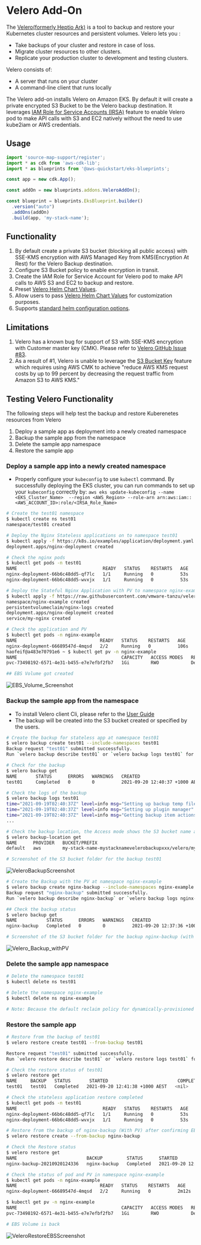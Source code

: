# Velero Add-On

The [Velero(formerly Heptio Ark)](https://velero.io/docs) is a tool to backup and restore your Kubernetes cluster resources and persistent volumes. Velero lets you :

- Take backups of your cluster and restore in case of loss.
- Migrate cluster resources to other clusters.
- Replicate your production cluster to development and testing clusters.

Velero consists of:

- A server that runs on your cluster
- A command-line client that runs locally

The Velero add-on installs Velero on Amazon EKS. By default it will create a private encrypted S3 Bucket to be the Velero backup destination. It leverages [IAM Role for Service Accounts (IRSA)](https://docs.aws.amazon.com/eks/latest/userguide/iam-roles-for-service-accounts.html) feature to enable Velero pod to make API calls with S3 and EC2 natively without the need to use kube2iam or AWS credentials. 

## Usage

```typescript
import 'source-map-support/register';
import * as cdk from 'aws-cdk-lib';
import * as blueprints from '@aws-quickstart/eks-blueprints';

const app = new cdk.App();

const addOn = new blueprints.addons.VeleroAddOn();

const blueprint = blueprints.EksBlueprint.builder()
  .version("auto")
  .addOns(addOn)
  .build(app, 'my-stack-name');
```

## Functionality

1. By default create a private S3 bucket (blocking all public access) with SSE-KMS encryption with AWS Managed Key from KMS(Encryption At Rest) for the Velero Backup destination.
2. Configure S3 Bucket policy to enable encryption in transit.
3. Create the IAM Role for Service Account for Velero pod to make API calls to AWS S3 and EC2 to backup and restore.
4. Preset [Velero Helm Chart Values](https://github.com/vmware-tanzu/helm-charts/blob/main/charts/velero/values.yaml).
5. Allow users to pass [Velero Helm Chart Values](https://github.com/vmware-tanzu/helm-charts/blob/main/charts/velero/values.yaml) for customization purposes. 
6. Supports [standard helm configuration options](./index.md#standard-helm-add-on-configuration-options).


## Limitations

1. Velero has a known bug for support of S3 with SSE-KMS encryption with Customer master key (CMK). Please refer to [Velero GitHub Issue #83](https://github.com/vmware-tanzu/helm-charts/issues/83).
2. As a result of #1, Velero is unable to leverage the [S3 Bucket Key](https://docs.aws.amazon.com/AmazonS3/latest/userguide/bucket-key.html) feature which requires using AWS CMK to achieve "reduce AWS KMS request costs by up to 99 percent by decreasing the request traffic from Amazon S3 to AWS KMS."

## Testing Velero Functionality

The following steps will help test the backup and restore Kuberenetes resources from Velero

1. Deploy a sample app as deployment into a newly created namespace
2. Backup the sample app from the namespace
3. Delete the sample app namespace
4. Restore the sample app

### Deploy a sample app into a newly created namespace

- Properly configure your `kubeconfig` to use `kubectl` command. By successfully deploying the EKS cluster, you can run commands to set up your `kubeconfig` correctly by: `aws eks update-kubeconfig --name <EKS_Cluster_Name>  --region <AWS_Region> --role-arn arn:aws:iam::<AWS_ACCOUNT_ID>:role/<IRSA_Role_Name>`

```bash
# Create the test01 namespace
$ kubectl create ns test01
namespace/test01 created

# Deploy the Nginx Stateless applications on to namespace test01
$ kubectl apply -f https://k8s.io/examples/application/deployment.yaml -n test01
deployment.apps/nginx-deployment created

# Check the nginx pods
$ kubectl get pods -n test01
NAME                                READY   STATUS    RESTARTS   AGE
nginx-deployment-66b6c48dd5-qf7lc   1/1     Running   0          53s
nginx-deployment-66b6c48dd5-wvxjx   1/1     Running   0          53s

# Deploy the Stateful Nginx Application with PV to namespace nginx-example
$ kubectl apply -f https://raw.githubusercontent.com/vmware-tanzu/velero/main/examples/nginx-app/with-pv.yaml
namespace/nginx-example created
persistentvolumeclaim/nginx-logs created
deployment.apps/nginx-deployment created
service/my-nginx created

# Check the application and PV
$ kubectl get pods -n nginx-example
NAME                               READY   STATUS    RESTARTS   AGE
nginx-deployment-66689547d-4mqsd   2/2     Running   0          106s
haofeif@a483e70791e6 ~ $ kubectl get pv -n nginx-example
NAME                                       CAPACITY   ACCESS MODES   RECLAIM POLICY   STATUS   CLAIM                      STORAGECLASS   REASON   AGE
pvc-73498192-6571-4e31-b455-e7e7efbf2fb7   1Gi        RWO            Delete           Bound    nginx-example/nginx-logs   gp2                     110s

## EBS Volume got created 
```
![EBS_Volume_Screenshot](../assets/images/velero_ebs_volume.png)

### Backup the sample app from the namespace

- To install Velero client Cli, please refer to the [User Guide](https://velero.io/docs/v1.6/basic-install/)
- The backup will be created into the S3 bucket created or specified by the users. 

```bash
# Create the backup for stateless app at namespace test01
$ velero backup create test01 --include-namespaces test01
Backup request "test01" submitted successfully.
Run `velero backup describe test01` or `velero backup logs test01` for more details.

# Check for the backup
$ velero backup get
NAME       STATUS      ERRORS   WARNINGS   CREATED                          EXPIRES   STORAGE LOCATION   SELECTOR
test01     Completed   0        0          2021-09-20 12:40:37 +1000 AEST   29d       default            <none>

# Check the logs of the backup
$ velero backup logs test01
time="2021-09-19T02:40:37Z" level=info msg="Setting up backup temp file" backup=velero/test01 logSource="pkg/controller/backup_controller.go:556"
time="2021-09-19T02:40:37Z" level=info msg="Setting up plugin manager" backup=velero/test01 logSource="pkg/controller/backup_controller.go:563"
time="2021-09-19T02:40:37Z" level=info msg="Getting backup item actions" backup=velero/test01 logSource="pkg/controller/backup_controller.go:567"
...

# Check the backup location, the Access mode shows the S3 bucket name and its folders.
$ velero backup-location get
NAME      PROVIDER   BUCKET/PREFIX                                                                         PHASE       LAST VALIDATED                   ACCESS MODE   DEFAULT
default   aws        my-stack-name-mystacknamevelerobackupxxx/velero/my-stack-name   Available   2021-09-20 12:29:35 +1000 AEST   ReadWrite     true

# Screenshot of the S3 bucket folder for the backup test01
```
![VeleroBackupScreenshot](../assets/images/velero_backup_S3_bucket.png)

```bash
# Create the Backup with the PV at namespace nginx-example
$ velero backup create nginx-backup --include-namespaces nginx-example
Backup request "nginx-backup" submitted successfully.
Run `velero backup describe nginx-backup` or `velero backup logs nginx-backup` for more details.

## Check the backup status
$ velero backup get
NAME           STATUS      ERRORS   WARNINGS   CREATED                          EXPIRES   STORAGE LOCATION   SELECTOR
nginx-backup   Completed   0        0          2021-09-20 12:37:36 +1000 AEST   29d       default            <none>

# Screenshot of the S3 bucket folder for the backup nginx-backup (with PV)
```
![Velero_Backup_withPV](../assets/images/velero_backup_S3_bucket_withpv.png)
 

### Delete the sample app namespace

```bash
# Delete the namespace test01
$ kubectl delete ns test01

# Delete the namespace nginx-example
$ kubectl delete ns nginx-example

# Note: Because the default reclaim policy for dynamically-provisioned PVs is “Delete”, these commands should trigger AWS to delete the EBS Volume that backs the PV. Deletion is asynchronous, so this may take some time. 
```

### Restore the sample app

```bash
# Restore from the backup of test01
$ velero restore create test01 --from-backup test01

Restore request "test01" submitted successfully.
Run `velero restore describe test01` or `velero restore logs test01` for more details.

# Check the restore status of test01
$ velero restore get
NAME     BACKUP   STATUS       STARTED                          COMPLETED   ERRORS   WARNINGS   CREATED                          SELECTOR
test01   test01   Completed   2021-09-20 12:41:38 +1000 AEST   <nil>       0        0          2021-09-20 12:41:36 +1000 AEST   <none>

# Check the stateless application restore completed
$ kubectl get pods -n test01
NAME                                READY   STATUS    RESTARTS   AGE
nginx-deployment-66b6c48dd5-qf7lc   1/1     Running   0          53s
nginx-deployment-66b6c48dd5-wvxjx   1/1     Running   0          53s

# Restore from the backup of nginx-backup (With PV) after confirming EBS volume has been deleted successfully
$ velero restore create --from-backup nginx-backup

# Check the Restore status
$ velero restore get
NAME                          BACKUP         STATUS      STARTED                          COMPLETED                        ERRORS   WARNINGS   CREATED                          SELECTOR
nginx-backup-20210920124336   nginx-backup   Completed   2021-09-20 12:43:42 +1000 AEST   2021-09-20 12:43:45 +1000 AEST   0        0          2021-09-20 12:43:40 +1000 AEST   <none>

# Check the status of pod and PV in namespace nginx-example
$ kubectl get pods -n nginx-example
NAME                               READY   STATUS    RESTARTS   AGE
nginx-deployment-66689547d-4mqsd   2/2     Running   0          2m12s

$ kubectl get pv -n nginx-example
NAME                                       CAPACITY   ACCESS MODES   RECLAIM POLICY   STATUS   CLAIM                      STORAGECLASS   REASON   AGE
pvc-73498192-6571-4e31-b455-e7e7efbf2fb7   1Gi        RWO            Delete           Bound    nginx-example/nginx-logs   gp2                     2m22s

# EBS Volume is back
```
![VeleroRestoreEBSScreenshot](../assets/images/velero_ebs_volume_afterrestore.png)
